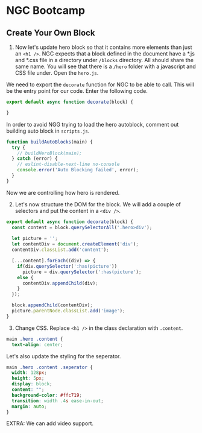 # NGC Bootcamp

## Create Your Own Block

1. Now let's update hero block so that it contains more elements than just an `<h1 />`.  NGC expects that a block defined in the document have a *.js and *.css file in a directory under `/blocks` directory.  All should share the same name.  You will see that there is a `/hero` folder with a javascript and CSS file under.  Open the `hero.js`.

We need to export the `decorate` function for NGC to be able to call.  This will be the entry point for our code. Enter the following code.

```javascript
export default async function decorate(block) {

}
```

In order to avoid NGG trying to load the hero autoblock, comment out building auto block in `scripts.js`.

```javascript
function buildAutoBlocks(main) {
  try {
    // buildHeroBlock(main);
  } catch (error) {
    // eslint-disable-next-line no-console
    console.error('Auto Blocking failed', error);
  }
}
```

Now we are controlling how hero is rendered.

2. Let's now structure the DOM for the block.  We will add a couple of selectors and put the content in a `<div />`.

```javascript
export default async function decorate(block) {
  const content = block.querySelectorAll('.hero>div');
  
  let picture = '';
  let contentDiv = document.createElement('div');
  contentDiv.classList.add('content');

  [...content].forEach((div) => {
    if(div.querySelector(':has(picture'))
      picture = div.querySelector(':has(picture');
    else {
      contentDiv.appendChild(div);
    }
  });

  block.appendChild(contentDiv);
  picture.parentNode.classList.add('image');
}
```

3. Change CSS. Replace `<h1 />` in the class declaration with `.content`.

```css
main .hero .content {
  text-align: center;
```

Let's also update the styling for the seperator.

```css
main .hero .content .seperator {
  width: 128px;
  height: 5px;
  display: block;
  content: "";
  background-color: #ffc719;
  transition: width .4s ease-in-out;
  margin: auto;
}
```

EXTRA: We can add video support.

